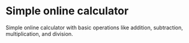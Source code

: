 # Simple online calculator

Simple online calculator with basic operations like addition, subtraction, multiplication, and division.

